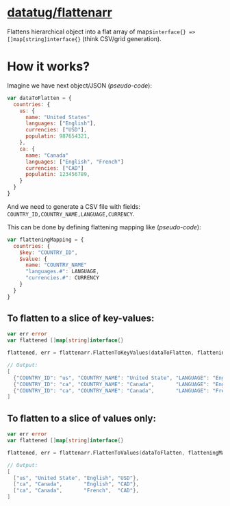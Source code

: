 # [datatug/flattenarr](https://github.com/datatug/flattenarr)

Flattens hierarchical object into a flat array of maps`interface{} => []map[string]interface{}` (think CSV/grid generation).

# How it works?

Imagine we have next object/JSON (_pseudo-code_):
```javascript
var dataToFlatten = {
  countries: {
    us: {
      name: "United States"
      languages: ["English"],
      currencies: ["USD"],
      populatin: 987654321,
    },
    ca: {
      name: "Canada"
      languages: ["English", "French"]
      currencies: ["CAD"]
      populatin: 123456789,
    }
  }
}
```

And we need to generate a CSV file with fields: `COUNTRY_ID,COUNTRY_NAME,LANGUAGE,CURRENCY`.

This can be done by defining flattening mapping like (_pseudo-code_):
```javascript
var flatteningMapping = {
  countries: {
    $key: "COUNTRY_ID",
    $value: {
      name: "COUNTRY_NAME"
      "languages.#": LANGUAGE,
      "currencies.#": CURRENCY
    }
  }
}
```

## To flatten to a slice of key-values:

```go
var err error
var flattened []map[string]interface{}

flattened, err = flattenarr.FlattenToKeyValues(dataToFlatten, flatteningMapping)

// Output:
[
  {"COUNTRY_ID": "us", "COUNTRY_NAME": "United State", "LANGUAGE": "English", "CURRENCY": "USD"},
  {"COUNTRY_ID": "ca", "COUNTRY_NAME": "Canada",       "LANGUAGE": "English", "CURRENCY": "CAD"},
  {"COUNTRY_ID": "ca", "COUNTRY_NAME": "Canada",       "LANGUAGE": "French",  "CURRENCY": "CAD"},
]

```

## To flatten to a slice of values only:

```go
var err error
var flattened []map[string]interface{}

flattened, err = flattenarr.FlattenToValues(dataToFlatten, flatteningMapping)

// Output:
[
  ["us", "United State", "English", "USD"},
  ["ca", "Canada",       "English", "CAD"},
  ["ca", "Canada",       "French",  "CAD"},
]

```
